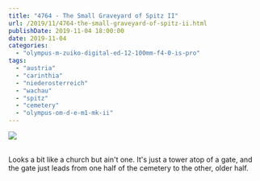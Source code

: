 ```yaml
---
title: "4764 - The Small Graveyard of Spitz II"
url: /2019/11/4764-the-small-graveyard-of-spitz-ii.html
publishDate: 2019-11-04 18:00:00
date: 2019-11-04
categories: 
  - "olympus-m-zuiko-digital-ed-12-100mm-f4-0-is-pro"
tags: 
  - "austria"
  - "carinthia"
  - "niederosterreich"
  - "wachau"
  - "spitz"
  - "cemetery"
  - "olympus-om-d-e-m1-mk-ii"
---
```

<div class="container">
<div class="center"><a target="_blank" href="https://d25zfm9zpd7gm5.cloudfront.net/1200x1200/2018/20180430_144140_lr.jpg"><img class="webfeedsFeaturedVisual" src="https://d25zfm9zpd7gm5.cloudfront.net/0600x0600/2018/20180430_144140_lr.jpg" /></a></div>
</div>
<br />

Looks a bit like a church but ain't one. It's just a tower atop of a
gate, and the gate just leads from one half of the cemetery to the
other, older half.